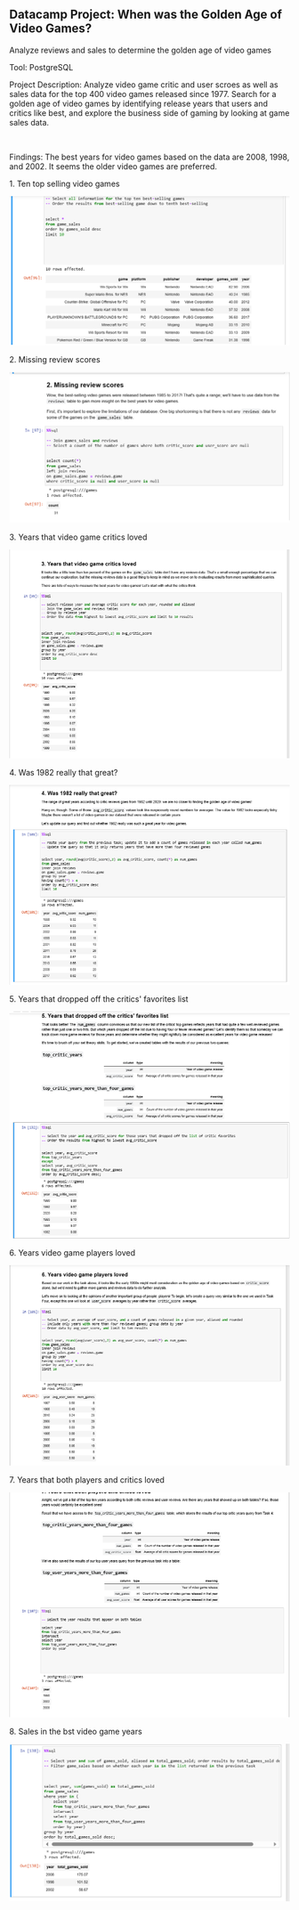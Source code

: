 ## Datacamp Project:  When was the Golden Age of Video Games?

Analyze reviews and sales to determine the golden age of video games

Tool:  PostgreSQL

<p>Project Description:
Analyze video game critic and user scroes as well as sales data for the top 400 video games released since 1977.  Search for a golden age of video games by identifying release years that users and critics like best, and explore the business side of gaming by looking at game sales data.</p> <br>

<p>Findings:  The best years for video games based on the data are 2008, 1998, and 2002.  It seems the older video games are preferred.</p>

<p>1. Ten top selling video games</p>

![Q1](https://github.com/Sarah269/glowing-dollop/blob/main/Video%20Games/VideoGame_Q1.png)

<p>2. Missing review scores</p>

![Q2](https://github.com/Sarah269/glowing-dollop/blob/main/Video%20Games/VideoGame_Q2.png)

<p>3. Years that video game critics loved</p>

![Q3](https://github.com/Sarah269/glowing-dollop/blob/main/Video%20Games/VideoGame_Q3.png)

<p>4. Was 1982 really that great?</p>

![Q4](https://github.com/Sarah269/glowing-dollop/blob/main/Video%20Games/VideoGame_Q4.png)

<p>5. Years that dropped off the critics' favorites list</p>

![Q5](https://github.com/Sarah269/glowing-dollop/blob/main/Video%20Games/VideoGame_Q5.png)

<p>6. Years video game players loved</p>

![Q6](https://github.com/Sarah269/glowing-dollop/blob/main/Video%20Games/VideoGame_Q6.png)

<p>7. Years that both players and critics loved</p>

![Q7](https://github.com/Sarah269/glowing-dollop/blob/main/Video%20Games/VideoGame_Q7.png)

<p>8. Sales in the bst video game years</p>

![Q8](https://github.com/Sarah269/glowing-dollop/blob/main/Video%20Games/VideoGame_Q8.png)






